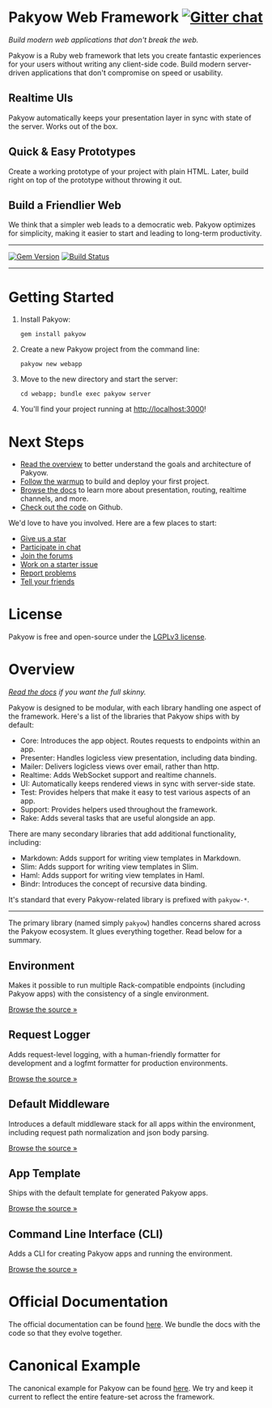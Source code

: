 [gem]: https://rubygems.org/gems/pakyow
[travis]: https://travis-ci.org/pakyow/pakyow

# Pakyow Web Framework [![Gitter chat](https://badges.gitter.im/pakyow/chat.svg)](https://gitter.im/pakyow/chat)

*Build modern web applications that don't break the web.*

Pakyow is a Ruby web framework that lets you create fantastic experiences for your users
without writing any client-side code. Build modern server-driven applications that don't
compromise on speed or usability.

## Realtime UIs

Pakyow automatically keeps your presentation layer in sync with state of the server.
Works out of the box.

## Quick & Easy Prototypes

Create a working prototype of your project with plain HTML. Later, build right on
top of the prototype without throwing it out.

## Build a Friendlier Web

We think that a simpler web leads to a democratic web. Pakyow optimizes for
simplicity, making it easier to start and leading to long-term productivity.

---

[![Gem Version](https://badge.fury.io/rb/pakyow.svg)][gem]
[![Build Status](https://travis-ci.org/pakyow/pakyow.svg?branch=master)][travis]

---

# Getting Started

1. Install Pakyow:

    `gem install pakyow`

2. Create a new Pakyow project from the command line:

    `pakyow new webapp`

3. Move to the new directory and start the server:

    `cd webapp; bundle exec pakyow server`

4. You'll find your project running at [http://localhost:3000](http://localhost:3000)!

# Next Steps

- [Read the overview](https://pakyow.org/docs/overview) to better understand the goals and architecture of Pakyow.
- [Follow the warmup](https://pakyow.org/docs/warmup) to build and deploy your first project.
- [Browse the docs](https://pakyow.org/docs) to learn more about presentation, routing, realtime channels, and more.
- [Check out the code](https://github.com/pakyow/pakyow) on Github.

We'd love to have you involved. Here are a few places to start:

- [Give us a star](https://github.com/pakyow/pakyow)
- [Participate in chat](https://gitter.im/pakyow/chat)
- [Join the forums](http://forums.pakyow.org/)
- [Work on a starter issue](https://github.com/pakyow/pakyow/labels/Starter)
- [Report problems](https://github.com/pakyow/pakyow/issues)
- [Tell your friends](https://twitter.com/share?text=Pakyow,%20build%20modern%20apps%20that%20don%27t%20break%20the%20web&hashtags=pakyow&url=https://pakyow.org)

# License

Pakyow is free and open-source under the [LGPLv3 license](https://choosealicense.com/licenses/lgpl-3.0/).

# Overview

*[Read the docs](https://www.pakyow.org/docs) if you want the full skinny.*

Pakyow is designed to be modular, with each library handling one aspect of the
framework. Here's a list of the libraries that Pakyow ships with by default:

- Core: Introduces the app object. Routes requests to endpoints within an app.
- Presenter: Handles logicless view presentation, including data binding.
- Mailer: Delivers logicless views over email, rather than http.
- Realtime: Adds WebSocket support and realtime channels.
- UI: Automatically keeps rendered views in sync with server-side state.
- Test: Provides helpers that make it easy to test various aspects of an app.
- Support: Provides helpers used throughout the framework.
- Rake: Adds several tasks that are useful alongside an app.

There are many secondary libraries that add additional functionality, including:

- Markdown: Adds support for writing view templates in Markdown.
- Slim: Adds support for writing view templates in Slim.
- Haml: Adds support for writing view templates in Haml.
- Bindr: Introduces the concept of recursive data binding.

It's standard that every Pakyow-related library is prefixed with `pakyow-*`.

---

The primary library (named simply `pakyow`) handles concerns shared across the
Pakyow ecosystem. It glues everything together. Read below for a summary.

## Environment

Makes it possible to run multiple Rack-compatible endpoints (including Pakyow
apps) with the consistency of a single environment.

[Browse the source &raquo;](https://github.com/pakyow/pakyow/blob/environment/lib/pakyow/environment.rb)

## Request Logger

Adds request-level logging, with a human-friendly formatter for development and
a logfmt formatter for production environments.

[Browse the source &raquo;](https://github.com/pakyow/pakyow/blob/environment/lib/pakyow/logger/request_logger.rb)

## Default Middleware

Introduces a default middleware stack for all apps within the environment,
including request path normalization and json body parsing.

[Browse the source &raquo;](https://github.com/pakyow/pakyow/blob/environment/lib/pakyow/environment.rb#L145)

## App Template

Ships with the default template for generated Pakyow apps.

[Browse the source &raquo;](https://github.com/pakyow/pakyow/tree/environment/lib/generators/pakyow/app/templates)

## Command Line Interface (CLI)

Adds a CLI for creating Pakyow apps and running the environment.

[Browse the source &raquo;](https://github.com/pakyow/pakyow/blob/environment/lib/pakyow/cli.r://github.com/pakyow/pakyow/blob/environment/lib/pakyow/cli.rb)

# Official Documentation

The official documentation can be found
[here](https://github.com/pakyow/pakyow/tree/environment/docs). We bundle the
docs with the code so that they evolve together.

# Canonical Example

The canonical example for Pakyow can be found
[here](https://github.com/pakyow/pakyow/tree/environment/example). We try and
keep it current to reflect the entire feature-set across the framework.
